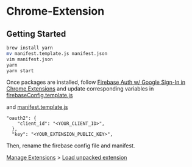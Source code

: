 # Chrome-Extension

## Getting Started

```sh
brew install yarn
mv manifest.template.js manifest.json
vim manifest.json
yarn
yarn start
```

Once packages are installed, follow [Firebase Auth w/ Google Sign-In in Chrome Extensions](https://github.com/firebase/quickstart-js/tree/master/auth/chromextension#firebase-auth-w-google-sign-in-in-chrome-extensions) and update corresponding variables in [firebaseConfig.template.js](https://github.com/hiiamyes/paiyun-auto-apply/blob/master/setting-page/src/configs/firebaseConfig.template.js)

and [manifest.template.js](https://github.com/hiiamyes/paiyun-auto-apply/blob/master/setting-page/manifest.template.js)

```
"oauth2": {
    "client_id": "<YOUR_CLIENT_ID>",
  },
  "key": "<YOUR_EXTENSION_PUBLIC_KEY>",
```

Then, rename the firebase config file and manifest.

[Manage Extensions](chrome://extensions/) > [Load unpacked extension](https://developer.chrome.com/extensions/getstarted#unpacked)
